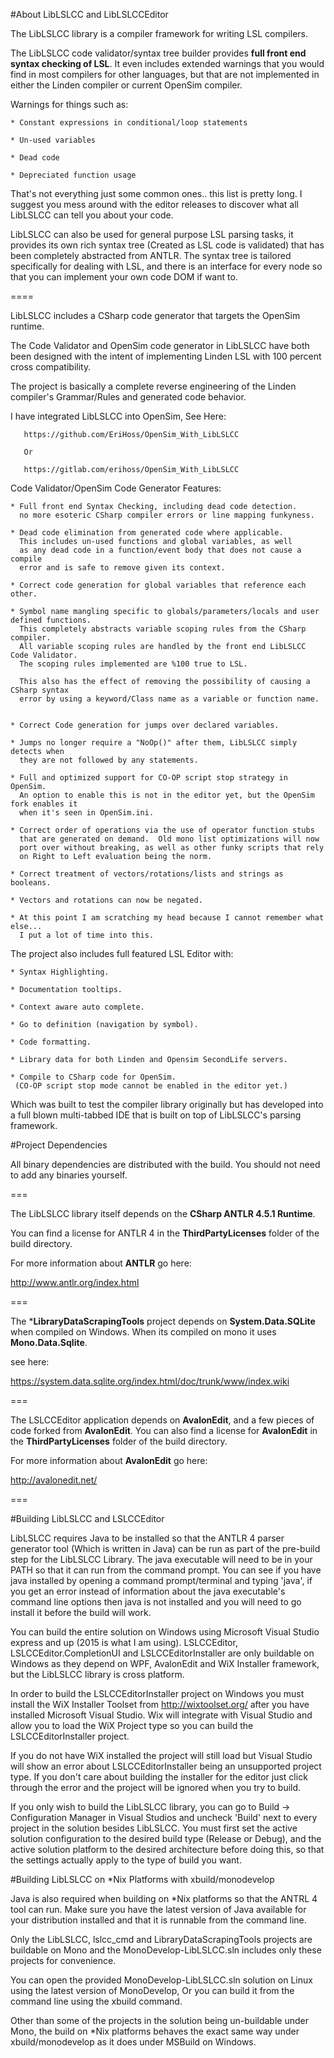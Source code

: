 #About LibLSLCC and LibLSLCCEditor 
 
The LibLSLCC library is a compiler framework for writing LSL compilers.

The LibLSLCC code validator/syntax tree builder provides **full front end syntax checking of LSL**.
It even includes extended warnings that you would find in most compilers for other languages,
but that are not implemented in either the Linden compiler or current OpenSim compiler.


Warnings for things such as: 

	* Constant expressions in conditional/loop statements
	
	* Un-used variables
	
	* Dead code
	
	* Depreciated function usage
	
	
That's not everything just some common ones.. this list is pretty long.
I suggest you mess around with the editor releases to discover what all 
LibLSLCC can tell you about your code.
	
	
LibLSLCC can also be used for general purpose LSL parsing tasks, it provides
its own rich syntax tree (Created as LSL code is validated) that has been completely
abstracted from ANTLR.  The syntax tree is tailored specifically for dealing with LSL,
and there is an interface for every node so that you can implement your own code DOM 
if want to.


====


LibLSLCC includes a CSharp code generator that targets the OpenSim runtime.

The Code Validator and OpenSim code generator in LibLSLCC have both been designed
with the intent of implementing Linden LSL with 100 percent cross compatibility.

The project is basically a complete reverse engineering of the Linden compiler's
Grammar/Rules and generated code behavior.



I have integrated LibLSLCC into OpenSim, See Here:

       https://github.com/EriHoss/OpenSim_With_LibLSLCC 
 
       Or 
         
       https://gitlab.com/erihoss/OpenSim_With_LibLSLCC 


	   
	   
Code Validator/OpenSim Code Generator Features:

	* Full front end Syntax Checking, including dead code detection.  
	  no more esoteric CSharp compiler errors or line mapping funkyness.
	
	* Dead code elimination from generated code where applicable.
	  This includes un-used functions and global variables, as well
	  as any dead code in a function/event body that does not cause a compile 
	  error and is safe to remove given its context.
	
	* Correct code generation for global variables that reference each other.
	
	* Symbol name mangling specific to globals/parameters/locals and user defined functions.
	  This completely abstracts variable scoping rules from the CSharp compiler.
	  All variable scoping rules are handled by the front end LibLSLCC Code Validator.
	  The scoping rules implemented are %100 true to LSL.
	  
	  This also has the effect of removing the possibility of causing a CSharp syntax
	  error by using a keyword/Class name as a variable or function name.
	  
	  
	* Correct Code generation for jumps over declared variables.
	
	* Jumps no longer require a "NoOp()" after them, LibLSLCC simply detects when
	  they are not followed by any statements.
	
	* Full and optimized support for CO-OP script stop strategy in OpenSim.
	  An option to enable this is not in the editor yet, but the OpenSim fork enables it
	  when it's seen in OpenSim.ini.
	
	* Correct order of operations via the use of operator function stubs
	  that are generated on demand.  Old mono list optimizations will now
	  port over without breaking, as well as other funky scripts that rely
	  on Right to Left evaluation being the norm.
	  
	* Correct treatment of vectors/rotations/lists and strings as booleans.
	
	* Vectors and rotations can now be negated.
	
	* At this point I am scratching my head because I cannot remember what else...
	  I put a lot of time into this.
	  
	
	
  
The project also includes full featured LSL Editor with:
	
	* Syntax Highlighting.
	
	* Documentation tooltips.

	* Context aware auto complete.
	
	* Go to definition (navigation by symbol).
	
	* Code formatting.
	
	* Library data for both Linden and Opensim SecondLife servers. 
	
	* Compile to CSharp code for OpenSim.
	 (CO-OP script stop mode cannot be enabled in the editor yet.)

	
	
Which was built to test the compiler library originally but has developed into a full blown multi-tabbed 
IDE that is built on top of LibLSLCC's parsing framework. 
 

#Project Dependencies

All binary dependencies are distributed with the build.
You should not need to add any binaries yourself.

===

The LibLSLCC library itself depends on the **CSharp ANTLR 4.5.1 Runtime**.

You can find a license for ANTLR 4 in the **ThirdPartyLicenses** folder
of the build directory.

For more information about **ANTLR** go here:

http://www.antlr.org/index.html


===

The ***LibraryDataScrapingTools** project depends on **System.Data.SQLite**
when compiled on Windows.  When its compiled on mono it uses **Mono.Data.Sqlite**.

see here: 

https://system.data.sqlite.org/index.html/doc/trunk/www/index.wiki


===

The LSLCCEditor application depends on **AvalonEdit**, and a few pieces
of code forked from **AvalonEdit**.  You can also find a license for **AvalonEdit**
in the **ThirdPartyLicenses** folder of the build directory.

 
For more information about **AvalonEdit** go here:

http://avalonedit.net/


=== 

 
 
#Building LibLSLCC and LSLCCEditor 
 
 
LibLSLCC requires Java to be installed so that the ANTLR 4 parser generator tool (Which is written in Java) can be run as
part of the pre-build step for the LibLSLCC Library.  The java executable will need to be in your PATH so that it can run from the
command prompt.  You can see if you have java installed by opening a command prompt/terminal and typing 'java', if you get an error
instead of information about the java executable's command line options then java is not installed and you will need to go
install it before the build will work.
 
You can build the entire solution on Windows using Microsoft Visual Studio express and up (2015 is what I am using).
LSLCCEditor, LSLCCEditor.CompletionUI and LSLCCEditorInstaller are only buildable on Windows as they depend on WPF, AvalonEdit
and WiX Installer framework,  but the LibLSLCC library is cross platform.
 
In order to build the LSLCCEditorInstaller project on Windows you must install the WiX Installer Toolset from http://wixtoolset.org/
after you have installed Microsoft Visual Studio.  Wix will integrate with Visual Studio and allow you to load the WiX Project
type so you can build the LSLCCEditorInstaller project.
 
If you do not have WiX installed the project will still load but Visual Studio will show an error about LSLCCEditorInstaller
being an unsupported project type.  If you don't care about building the installer for the editor just click through the error
and the project will be ignored when you try to build.
 
If you only wish to build the LibLSLCC library, you can go to Build -> Configuration Manager in Visual Studios and uncheck 'Build'
next to every project in the solution besides LibLSLCC.  You must first set the active solution configuration to the desired build
type (Release or Debug), and the active solution platform to the desired architecture before doing this, so that the settings actually
apply to the type of build you want.
 

 
#Building LibLSLCC on *Nix Platforms with xbuild/monodevelop 
 
 
Java is also required when building on *Nix platforms so that the ANTRL 4 tool can run.  Make sure you have the latest
version of Java available for your distribution installed and that it is runnable from the command line.
 
Only the LibLSLCC, lslcc_cmd and LibraryDataScrapingTools projects are buildable on Mono and the MonoDevelop-LibLSLCC.sln includes
only these projects for convenience.
 
You can open the provided MonoDevelop-LibLSLCC.sln solution on Linux using the latest version of MonoDevelop,
Or you can build it from the command line using the xbuild command.
 
Other than some of the projects in the solution being un-buildable under Mono, the build on *Nix platforms behaves the exact same way
under xbuild/monodevelop as it does under MSBuild on Windows.
